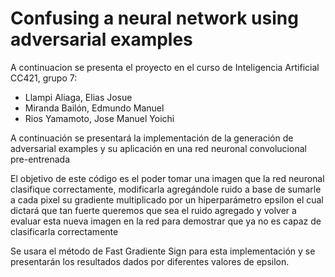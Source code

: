 # Confusing a neural network using adversarial examples

A continuacion se presenta el proyecto en el curso de Inteligencia Artificial CC421, grupo 7:

- Llampi Aliaga, Elias Josue
- Miranda Bailón, Edmundo Manuel  
- Rios Yamamoto, Jose Manuel Yoichi

A continuación se presentará la implementación de la generación de adversarial examples y su aplicación en una red neuronal convolucional pre-entrenada

El objetivo de este código es el poder tomar una imagen que la red neuronal clasifique correctamente, modificarla agregándole ruido a base de sumarle a cada pixel su gradiente multiplicado por un hiperparámetro epsilon el cual dictará que tan fuerte queremos que sea el ruido agregado y volver a evaluar esta nueva imagen en la red para demostrar que ya no es capaz de clasificarla correctamente

Se usara el método de Fast Gradiente Sign para esta implementación y se presentarán los resultados dados por diferentes valores de epsilon.
